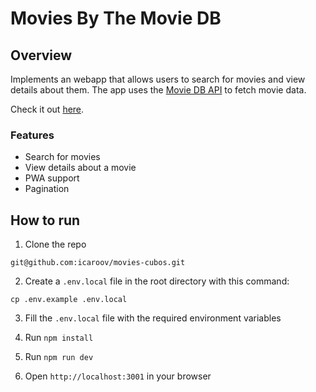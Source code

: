 # Movies By The Movie DB

## Overview

Implements an webapp that allows users to search for movies and view details about them. The app uses the [Movie DB API](https://developer.themoviedb.org/docs) to fetch movie data.

Check it out [here](https://movies-cubos-brown.vercel.app/).

### Features

- Search for movies
- View details about a movie
- PWA support
- Pagination

## How to run

1. Clone the repo

```
git@github.com:icaroov/movies-cubos.git
```

2. Create a `.env.local` file in the root directory with this command:

```
cp .env.example .env.local
```

3. Fill the `.env.local` file with the required environment variables

4. Run `npm install`
5. Run `npm run dev`
6. Open `http://localhost:3001` in your browser
